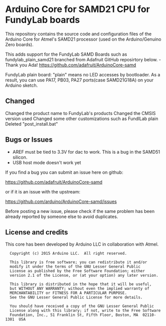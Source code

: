 # Arduino Core for SAMD21 CPU for FundyLab boards

This repository contains the source code and configuration files of the Arduino Core
for Atmel's SAMD21 processor (used on the Arduino/Genuino Zero boards).

This adds support for the FundyLab SAMD Boards such as fundylab_plain_samd21
branched from Adafruit GitHub reposirtory below. -Thank you Ada!
https://github.com/adafruit/ArduinoCore-samd

FundyLab plain board:
"plain" means no LED accesses by bootloader.
As a result, you can use PA17, PB03, PA27 ports(case SAMD21G18A) on your Arduino sketch.

## Changed
Changed the product name to FundyLab's products
Changed the CMSIS version used 
Changed some other customizations such as FundlLab plain
Deleted "post_install.bat"

## Bugs or Issues

* AREF must be tied to 3.3V for dac to work. This is a bug in the SAMD51 silicon.
* USB host mode doesn't work yet

If you find a bug you can submit an issue here on github:

https://github.com/adafruit/ArduinoCore-samd

or if it is an issue with the upstream:

https://github.com/arduino/ArduinoCore-samd/issues

Before posting a new issue, please check if the same problem has been already reported by someone else
to avoid duplicates.

## License and credits

This core has been developed by Arduino LLC in collaboration with Atmel.

```
  Copyright (c) 2015 Arduino LLC.  All right reserved.

  This library is free software; you can redistribute it and/or
  modify it under the terms of the GNU Lesser General Public
  License as published by the Free Software Foundation; either
  version 2.1 of the License, or (at your option) any later version.

  This library is distributed in the hope that it will be useful,
  but WITHOUT ANY WARRANTY; without even the implied warranty of
  MERCHANTABILITY or FITNESS FOR A PARTICULAR PURPOSE.
  See the GNU Lesser General Public License for more details.

  You should have received a copy of the GNU Lesser General Public
  License along with this library; if not, write to the Free Software
  Foundation, Inc., 51 Franklin St, Fifth Floor, Boston, MA  02110-1301  USA
```
